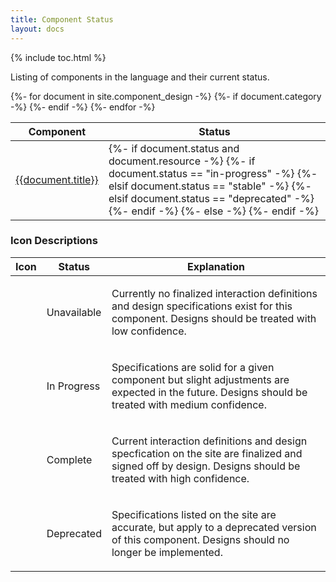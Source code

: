 ```yaml
---
title: Component Status
layout: docs
---
```


{% include toc.html %}

Listing of components in the language and their current status.

  <table class="hxTable hxTable--condensed status-table">
    <thead>
      <tr>
        <th>Component</th>
        <!-- Removing this line until we have a strategy around versioning as this is a future item<th class="th-1-3">Version Added</th> -->
        <th>Status</th>
      </tr>
    </thead>
    <tbody>
      {%- for document in site.component_design -%}
        {%- if document.category -%}
          <tr>
            <td><a href="{{site.baseurl}}{{document.url}}.html">{{document.title}}</a></td>
            <!--<td class="compressed">1.0</td> -->
            <td>
              {%- if document.status and document.resource -%}
                {%- if document.status == "in-progress" -%}
                  <hx-icon type="exclamation-triangle" class="progress"></hx-icon>
                {%- elsif document.status == "stable" -%}
                  <hx-icon type="checkmark" class="stable"></hx-icon>
                {%- elsif document.status == "deprecated" -%}
                  <hx-icon type="times-circle" class="deprecated"></hx-icon>
                {%- endif -%}
              {%- else -%}
                <hx-icon type="minus-circle" class="disabled"></hx-icon>
              {%- endif -%}
            </td>
          </tr>
        {%- endif -%}
      {%- endfor -%}
    </tbody>
  </table>


### Icon Descriptions

  <table class="hxTable  status-table">
    <thead>
      <tr>
        <th>Icon</th>
        <th>Status</th>
        <th>Explanation</th>
      </tr>
    </thead>
    <tbody>
      <tr>
        <td><hx-icon type="minus-circle" class="disabled"></hx-icon></td>
        <td><p>Unavailable</p></td>
        <td><p>Currently no finalized interaction definitions and design specifications exist for this component. Designs should be treated with low confidence.</p></td>
      </tr>
      <tr>
        <td><hx-icon type="exclamation-triangle" class="progress"></hx-icon></td>
        <td><p>In Progress</p></td>
        <td><p>Specifications are solid for a given component but slight adjustments are expected in the future. Designs should be treated with medium confidence.</p></td>
      </tr>
      <tr>
        <td><hx-icon type="checkmark" class="stable"></hx-icon></td>
        <td><p>Complete</p></td>
        <td><p>Current interaction definitions and design specfication on the site are finalized and signed off by design. Designs should be treated with high confidence.</p></td>
      </tr>
      <tr>
        <td><hx-icon type="times-circle" class="deprecated"></hx-icon></td>
        <td><p>Deprecated</p></td>
        <td><p>Specifications listed on the site are accurate, but apply to a deprecated version of this component. Designs should no longer be implemented.</p></td>
      </tr>
    </tbody>
  </table>
